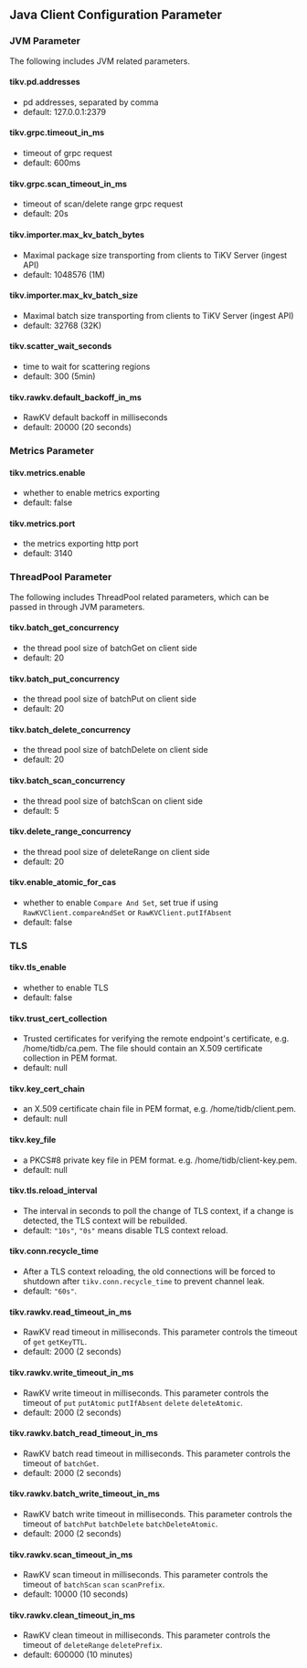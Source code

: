 ## Java Client Configuration Parameter

### JVM Parameter

The following includes JVM related parameters.

#### tikv.pd.addresses
- pd addresses, separated by comma
- default: 127.0.0.1:2379

#### tikv.grpc.timeout_in_ms
- timeout of grpc request  
- default: 600ms

#### tikv.grpc.scan_timeout_in_ms
- timeout of scan/delete range grpc request
- default: 20s

#### tikv.importer.max_kv_batch_bytes
- Maximal package size transporting from clients to TiKV Server (ingest API)
- default: 1048576 (1M)

#### tikv.importer.max_kv_batch_size
- Maximal batch size transporting from clients to TiKV Server (ingest API)
- default: 32768 (32K)

#### tikv.scatter_wait_seconds
- time to wait for scattering regions
- default: 300 (5min)

#### tikv.rawkv.default_backoff_in_ms
- RawKV default backoff in milliseconds
- default: 20000 (20 seconds)

### Metrics Parameter

#### tikv.metrics.enable
- whether to enable metrics exporting
- default: false

#### tikv.metrics.port
- the metrics exporting http port
- default: 3140

### ThreadPool Parameter

The following includes ThreadPool related parameters, which can be passed in through JVM parameters.

#### tikv.batch_get_concurrency
- the thread pool size of batchGet on client side
- default: 20

#### tikv.batch_put_concurrency
- the thread pool size of batchPut on client side
- default: 20

#### tikv.batch_delete_concurrency
- the thread pool size of batchDelete on client side
- default: 20

#### tikv.batch_scan_concurrency
- the thread pool size of batchScan on client side
- default: 5

#### tikv.delete_range_concurrency
- the thread pool size of deleteRange on client side
- default: 20

#### tikv.enable_atomic_for_cas
- whether to enable `Compare And Set`, set true if using `RawKVClient.compareAndSet` or `RawKVClient.putIfAbsent`
- default: false

### TLS

#### tikv.tls_enable
- whether to enable TLS
- default: false

#### tikv.trust_cert_collection
- Trusted certificates for verifying the remote endpoint's certificate, e.g. /home/tidb/ca.pem. The file should contain an X.509 certificate collection in PEM format.
- default: null

#### tikv.key_cert_chain
- an X.509 certificate chain file in PEM format, e.g. /home/tidb/client.pem.
- default: null

#### tikv.key_file
- a PKCS#8 private key file in PEM format. e.g. /home/tidb/client-key.pem.
- default: null

#### tikv.tls.reload_interval
- The interval in seconds to poll the change of TLS context, if a change is detected, the TLS context will be rebuilded.
- default: `"10s"`, `"0s"` means disable TLS context reload.

#### tikv.conn.recycle_time
- After a TLS context reloading, the old connections will be forced to shutdown after `tikv.conn.recycle_time` to prevent channel leak.
- default: `"60s"`.

#### tikv.rawkv.read_timeout_in_ms
- RawKV read timeout in milliseconds. This parameter controls the timeout of `get` `getKeyTTL`.
- default: 2000 (2 seconds)

#### tikv.rawkv.write_timeout_in_ms
- RawKV write timeout in milliseconds. This parameter controls the timeout of `put` `putAtomic` `putIfAbsent` `delete` `deleteAtomic`.
- default: 2000 (2 seconds)

#### tikv.rawkv.batch_read_timeout_in_ms
- RawKV batch read timeout in milliseconds. This parameter controls the timeout of `batchGet`.
- default: 2000 (2 seconds)

#### tikv.rawkv.batch_write_timeout_in_ms
- RawKV batch write timeout in milliseconds. This parameter controls the timeout of `batchPut` `batchDelete` `batchDeleteAtomic`.
- default: 2000 (2 seconds)

#### tikv.rawkv.scan_timeout_in_ms
- RawKV scan timeout in milliseconds. This parameter controls the timeout of `batchScan` `scan` `scanPrefix`.
- default: 10000 (10 seconds)

#### tikv.rawkv.clean_timeout_in_ms
- RawKV clean timeout in milliseconds. This parameter controls the timeout of `deleteRange` `deletePrefix`.
- default: 600000 (10 minutes)